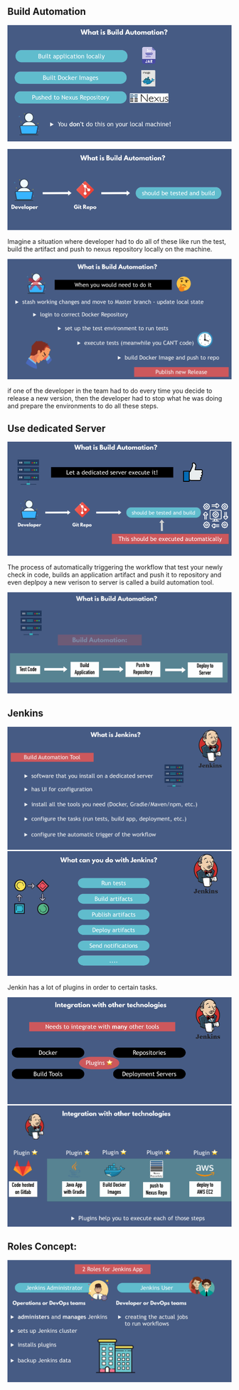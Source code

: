 ## Build Automation

![Why need build automation](./images/image-1.png)

![What is build Automation](./images/image-2.png)

Imagine a situation where developer had to do all of these like run the test, build the artifact and push to nexus repository locally on the machine.

![](./images/image-3.png)

if one of the developer in the team had to do every time you decide to release a new version, then the developer had to stop what he was doing and prepare the environments to do all these steps.

## Use dedicated Server

![Server](./images/image-4.png)

The process of automatically triggering the workflow that test your newly check in code, builds an application artifact and push it to repository and even deplpoy a new verison to server is called a build automation tool.

![Definition](./images/image-5.png)

## Jenkins
![Jenkins](./images/image-6.png)
![Jenkins](./images/image-7.png)

Jenkin has a lot of plugins in order to certain tasks.

![Plugins](./images/image-8.png)
![Plugins](./images/image-9.png)

## Roles Concept:

![Roles](./images/image-10.png)